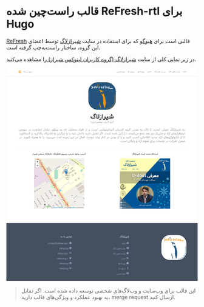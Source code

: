 # قالب راست‌چین شده ReFresh-rtl برای Hugo

[ReFresh](https://github.com/PippoRJ/hugo-refresh) قالبی است برای [هیوگو](https://gohugo.io) که برای استفاده در سایت [شیرازلاگ](https://shirazlug.ir/) توسط اعضای این گروه، ساختار راست‌به‌چپ گرفته است.

در زیر نمایی کلی از سایت [شیرازلاگ (گروه کاربران لینوکس شیراز) ](https://shirazlug.ir/) را مشاهده می‌کنید. 

![ReFresh-rtl theme screenshot of ShirazLUG](images/shirazlug-screenshot.png)

> این قالب برای وب‌سایت و وب‌لاگ‌های شخصی توسعه داده شده است. اگر تمایل به بهبود عملکرد و ویژگی‌های قالب دارید، merge request ارسال کنید.
